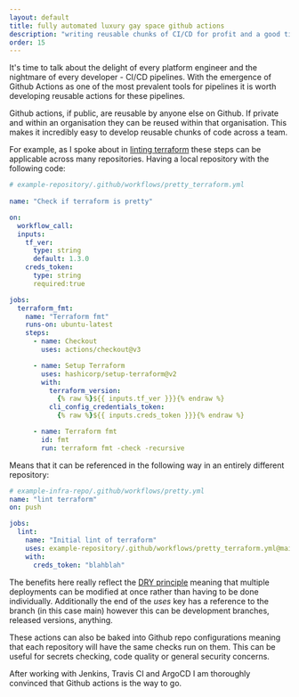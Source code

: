 ```yaml
---
layout: default
title: fully automated luxury gay space github actions
description: "writing reusable chunks of CI/CD for profit and a good time"
order: 15
---
```

<p>It's time to talk about the delight of every platform engineer and the nightmare of every developer - CI/CD pipelines. With the emergence of Github Actions as one of the most prevalent tools for pipelines it is worth developing reusable actions for these pipelines.</p>
<p>Github actions, if public, are reusable by anyone else on Github. If private and within an organisation they can be reused within that organisation. This makes it incredibly easy to develop reusable chunks of code across a team.</p>
<p>For example, as I spoke about in <a href="/blog/linting_terraform">linting terraform</a> these steps can be applicable across many repositories. Having a local repository with the following code: </p>

```yaml
# example-repository/.github/workflows/pretty_terraform.yml
  
name: "Check if terraform is pretty"  

on:
  workflow_call:
  inputs:
    tf_ver:
      type: string
      default: 1.3.0
    creds_token:
      type: string
      required:true

jobs:
  terraform_fmt:
    name: "Terraform fmt"
    runs-on: ubuntu-latest
    steps:
      - name: Checkout
        uses: actions/checkout@v3

      - name: Setup Terraform
        uses: hashicorp/setup-terraform@v2
        with:
          terraform_version:
            {% raw %}${{ inputs.tf_ver }}}{% endraw %}
          cli_config_credentials_token: 
            {% raw %}${{ inputs.creds_token }}}{% endraw %}

      - name: Terraform fmt
        id: fmt
        run: terraform fmt -check -recursive
```

<p>Means that it can be referenced in the following way in an entirely different repository:</p>

```yaml
# example-infra-repo/.github/workflows/pretty.yml
name: "lint terraform"
on: push

jobs:
  lint:
    name: "Initial lint of terraform"
    uses: example-repository/.github/workflows/pretty_terraform.yml@main
    with:
      creds_token: "blahblah"
```
<p>The benefits here really reflect the <a href="https://en.wikipedia.org/wiki/Don%27t_repeat_yourself">DRY principle</a> meaning that multiple deployments can be modified at once rather than having to be done individually. Additionally the end of the <i>uses</i> key has a reference to the branch (in this case main) however this can be development branches, released versions, anything.</p>
<p>These actions can also be baked into Github repo configurations meaning that each repository will have the same checks run on them. This can be useful for secrets checking, code quality or general security concerns.</p>
<p>After working with Jenkins, Travis CI and ArgoCD I am thoroughly convinced that Github actions is the way to go.</p>

